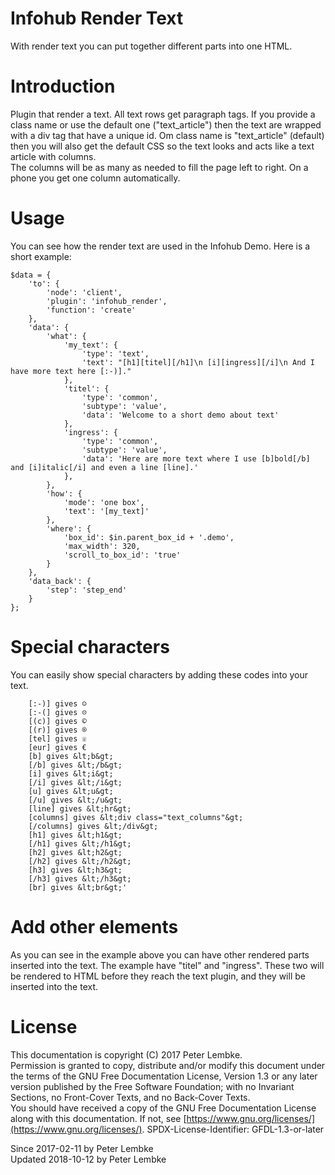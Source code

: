 # Infohub Render Text
With render text you can put together different parts into one HTML.  

# Introduction
Plugin that render a text. All text rows get paragraph tags. If you provide a class name or use the default one ("text_article") then the text are wrapped with a div tag that have a unique id.
Om class name is "text_article" (default) then you will also get the default CSS so the text looks and acts like a text article with columns.  
The columns will be as many as needed to fill the page left to right. On a phone you get one column automatically.  

# Usage
You can see how the render text are used in the Infohub Demo. Here is a short example:  

```
$data = {
    'to': {
        'node': 'client',
        'plugin': 'infohub_render',
        'function': 'create'
    },
    'data': {
        'what': {
            'my_text': {
                'type': 'text',
                'text': "[h1][titel][/h1]\n [i][ingress][/i]\n And I have more text here [:-)]."
            },
            'titel': {
                'type': 'common',
                'subtype': 'value',
                'data': 'Welcome to a short demo about text'
            },
            'ingress': {
                'type': 'common',
                'subtype': 'value',
                'data': 'Here are more text where I use [b]bold[/b] and [i]italic[/i] and even a line [line].'
            },
        },
        'how': {
            'mode': 'one box',
            'text': '[my_text]'
        },
        'where': {
            'box_id': $in.parent_box_id + '.demo',
            'max_width': 320,
            'scroll_to_box_id': 'true'
        }
    },
    'data_back': {
        'step': 'step_end'
    }
};
```

# Special characters
You can easily show special characters by adding these codes into your text.  

```
    [:-)] gives ☺
    [:-(] gives ☹
    [(c)] gives ©
    [(r)] gives ®
    [tel] gives ☏
    [eur] gives €
    [b] gives &lt;b&gt;
    [/b] gives &lt;/b&gt;
    [i] gives &lt;i&gt;
    [/i] gives &lt;/i&gt;
    [u] gives &lt;u&gt;
    [/u] gives &lt;/u&gt;
    [line] gives &lt;hr&gt;
    [columns] gives &lt;div class="text_columns"&gt;
    [/columns] gives &lt;/div&gt;
    [h1] gives &lt;h1&gt;
    [/h1] gives &lt;/h1&gt;
    [h2] gives &lt;h2&gt;
    [/h2] gives &lt;/h2&gt;
    [h3] gives &lt;h3&gt;
    [/h3] gives &lt;/h3&gt;
    [br] gives &lt;br&gt;'
```

# Add other elements
As you can see in the example above you can have other rendered parts inserted into the text. The example have "titel" and "ingress". These two will be rendered to HTML before they reach the text plugin, and they will be inserted into the text.  

# License
This documentation is copyright (C) 2017 Peter Lembke.  
Permission is granted to copy, distribute and/or modify this document under the terms of the GNU Free Documentation License, Version 1.3 or any later version published by the Free Software Foundation; with no Invariant Sections, no Front-Cover Texts, and no Back-Cover Texts.  
You should have received a copy of the GNU Free Documentation License along with this documentation. If not, see [https://www.gnu.org/licenses/](https://www.gnu.org/licenses/).  SPDX-License-Identifier: GFDL-1.3-or-later  

Since 2017-02-11 by Peter Lembke  
Updated 2018-10-12 by Peter Lembke  
